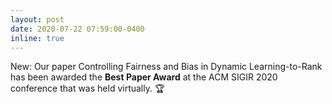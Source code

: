 ```yaml
---
layout: post
date: 2020-07-22 07:59:00-0400
inline: true
---
```


New: Our paper Controlling Fairness and Bias in Dynamic Learning-to-Rank has been awarded the <span style="color:var(--global-theme-color)"><b>Best Paper Award</b></span> at the ACM SIGIR 2020 conference that was held virtually. :trophy: